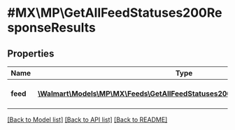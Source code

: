 # #MX\MP\GetAllFeedStatuses200ResponseResults

## Properties

Name | Type | Description | Notes
------------ | ------------- | ------------- | -------------
**feed** | [**\Walmart\Models\MP\MX\Feeds\GetAllFeedStatuses200ResponseResultsFeedInner[]**](GetAllFeedStatuses200ResponseResultsFeedInner.md) | The feed status results | [optional]


[[Back to Model list]](../) [[Back to API list]](../../Api/MX/MP) [[Back to README]](../../README.md)
